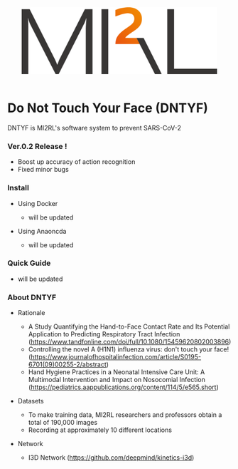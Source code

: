 
<center><img src='./imgs/logo.png' width="440" height="150"></center><br>
  

# Do Not Touch Your Face (DNTYF)

DNTYF is MI2RL's software system to prevent SARS-CoV-2


### Ver.0.2 Release !
* Boost up accuracy of action recognition  
* Fixed minor bugs

### Install
* Using Docker
    * will be updated

* Using Anaoncda
    * will be updated

### Quick Guide
* will be updated


### About DNTYF
* Rationale
    * A Study Quantifying the Hand-to-Face Contact Rate and Its Potential Application to Predicting Respiratory Tract Infection (https://www.tandfonline.com/doi/full/10.1080/15459620802003896)
    * Controlling the novel A (H1N1) influenza virus: don't touch your face! (https://www.journalofhospitalinfection.com/article/S0195-6701(09)00255-2/abstract)
    * Hand Hygiene Practices in a Neonatal Intensive Care Unit: A Multimodal Intervention and Impact on Nosocomial Infection (https://pediatrics.aappublications.org/content/114/5/e565.short)  
      


* Datasets
    * To make training data, MI2RL researchers and professors obtain a total of 190,000 images
    * Recording at approximately 10 different locations

* Network
    * I3D Network (https://github.com/deepmind/kinetics-i3d)
